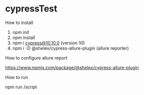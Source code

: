 # cypressTest
How to install

1. npm init
2. npm install
3. npm i cypress@10.10.0 (version 10)
4. npm i -D @shelex/cypress-allure-plugin (allure reporter)

How to configure allure report

https://www.npmjs.com/package/@shelex/cypress-allure-plugin

How to run

npm run /script